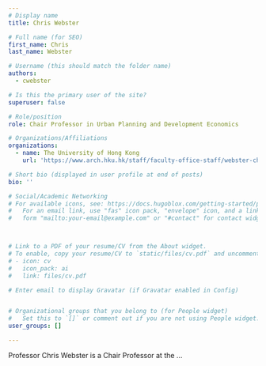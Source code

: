 ```yaml
---
# Display name
title: Chris Webster

# Full name (for SEO)
first_name: Chris
last_name: Webster

# Username (this should match the folder name)
authors:
  - cwebster

# Is this the primary user of the site?
superuser: false

# Role/position
role: Chair Professor in Urban Planning and Development Economics

# Organizations/Affiliations
organizations:
  - name: The University of Hong Kong
    url: 'https://www.arch.hku.hk/staff/faculty-office-staff/webster-christopher-john/'

# Short bio (displayed in user profile at end of posts)
bio: ''

# Social/Academic Networking
# For available icons, see: https://docs.hugoblox.com/getting-started/page-builder/#icons
#   For an email link, use "fas" icon pack, "envelope" icon, and a link in the
#   form "mailto:your-email@example.com" or "#contact" for contact widget.



# Link to a PDF of your resume/CV from the About widget.
# To enable, copy your resume/CV to `static/files/cv.pdf` and uncomment the lines below.
# - icon: cv
#   icon_pack: ai
#   link: files/cv.pdf

# Enter email to display Gravatar (if Gravatar enabled in Config)


# Organizational groups that you belong to (for People widget)
#   Set this to `[]` or comment out if you are not using People widget.
user_groups: []

---
```

Professor Chris Webster is a Chair Professor at the ...
